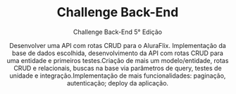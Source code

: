 <h1 align="center">Challenge Back-End</h1>

<p align="center">Challenge Back-End 5° Edição</p>


<p align="center"> Desenvolver uma API com rotas CRUD para o AluraFlix. Implementação da base de dados escolhida, desenvolvimento da API com rotas CRUD para uma entidade e primeiros testes.Criação de mais um modelo/entidade, rotas CRUD e relacionais, buscas na base via parâmetros de query, testes de unidade e integração.Implementação de mais funcionalidades: paginação, autenticação; deploy da aplicação.</p>
